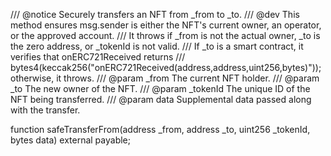 /// @notice Securely transfers an NFT from _from to _to.
/// @dev This method ensures msg.sender is either the NFT's current owner, an operator, or the approved account.
/// It throws if _from is not the actual owner, _to is the zero address, or _tokenId is not valid.
/// If _to is a smart contract, it verifies that onERC721Received returns
/// bytes4(keccak256("onERC721Received(address,address,uint256,bytes)")); otherwise, it throws.
/// @param _from The current NFT holder.
/// @param _to The new owner of the NFT.
/// @param _tokenId The unique ID of the NFT being transferred.
/// @param data Supplemental data passed along with the transfer.

function safeTransferFrom(address _from, address _to, uint256 _tokenId, bytes data) external payable;